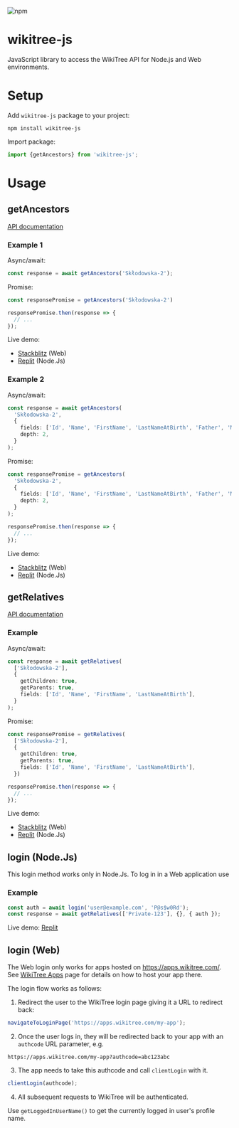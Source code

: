 ![npm](https://img.shields.io/npm/v/wikitree-js.svg)

# wikitree-js

JavaScript library to access the WikiTree API for Node.js and Web environments.

# Setup

Add `wikitree-js` package to your project:
```
npm install wikitree-js
```

Import package:
```typescript
import {getAncestors} from 'wikitree-js';
```

# Usage

## getAncestors

[API documentation](https://github.com/wikitree/wikitree-api/blob/main/getAncestors.md#wikitree-api-getancestors)

### Example 1

Async/await:
```typescript
const response = await getAncestors('Skłodowska-2');
```

Promise:
```typescript
const responsePromise = getAncestors('Skłodowska-2')

responsePromise.then(response => {
  // ...
});
```

Live demo:
* [Stackblitz](https://stackblitz.com/edit/wikitree-getancestors1?file=index.ts) (Web)
* [Replit](https://replit.com/@PeWu/WikiTree-GetAncestors1#index.ts) (Node.Js)

### Example 2

Async/await:
```typescript
const response = await getAncestors(
  'Skłodowska-2',
  {
    fields: ['Id', 'Name', 'FirstName', 'LastNameAtBirth', 'Father', 'Mother'],
    depth: 2,
  }
);
```

Promise:
```typescript
const responsePromise = getAncestors(
  'Skłodowska-2',
  {
    fields: ['Id', 'Name', 'FirstName', 'LastNameAtBirth', 'Father', 'Mother'],
    depth: 2,
  }
);

responsePromise.then(response => {
  // ...
});
```

Live demo:
* [Stackblitz](https://stackblitz.com/edit/wikitree-getancestors2?file=index.ts) (Web)
* [Replit](https://replit.com/@PeWu/WikiTree-GetAncestors2#index.ts) (Node.Js)

## getRelatives

[API documentation](https://github.com/wikitree/wikitree-api/blob/main/getRelatives.md#wikitree-api-getrelatives)

### Example

Async/await:
```typescript
const response = await getRelatives(
  ['Skłodowska-2'],
  {
    getChildren: true,
    getParents: true,
    fields: ['Id', 'Name', 'FirstName', 'LastNameAtBirth'],
  }
);
```

Promise:
```typescript
const responsePromise = getRelatives(
  ['Skłodowska-2'],
  {
    getChildren: true,
    getParents: true,
    fields: ['Id', 'Name', 'FirstName', 'LastNameAtBirth'],
  })

responsePromise.then(response => {
  // ...
});
```

Live demo:
* [Stackblitz](https://stackblitz.com/edit/wikitree-getrelatives?file=index.ts) (Web)
* [Replit](https://replit.com/@PeWu/WikiTree-GetRelatives#index.ts) (Node.Js)

## login (Node.Js)

This login method works only in Node.Js. To log in in a Web application use 

### Example

```typescript
const auth = await login('user@example.com', 'P@s$w0Rd');
const response = await getRelatives(['Private-123'], {}, { auth });
```

Live demo: [Replit](https://replit.com/@PeWu/WikiTree-Login#index.ts)

## login (Web)

The Web login only works for apps hosted on https://apps.wikitree.com/. See [WikiTree Apps](https://www.wikitree.com/wiki/Project:WikiTree_Apps) page for details on how to host your app there.

The login flow works as follows:

1. Redirect the user to the WikiTree login page giving it a URL to redirect back:
```typescript
navigateToLoginPage('https://apps.wikitree.com/my-app');
```
2. Once the user logs in, they will be redirected back to your app with an `authcode` URL parameter, e.g.
```
https://apps.wikitree.com/my-app?authcode=abc123abc
```

3. The app needs to take this authcode and call `clientLogin` with it.
```typescript
clientLogin(authcode);
```

4. All subsequent requests to WikiTree will be authenticated. 

Use `getLoggedInUserName()` to get the currently logged in user's profile name.
